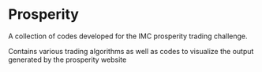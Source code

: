 # Prosperity
A collection of codes developed for the IMC prosperity trading challenge. 

Contains various trading algorithms as well as codes to visualize the output generated by the prosperity website
